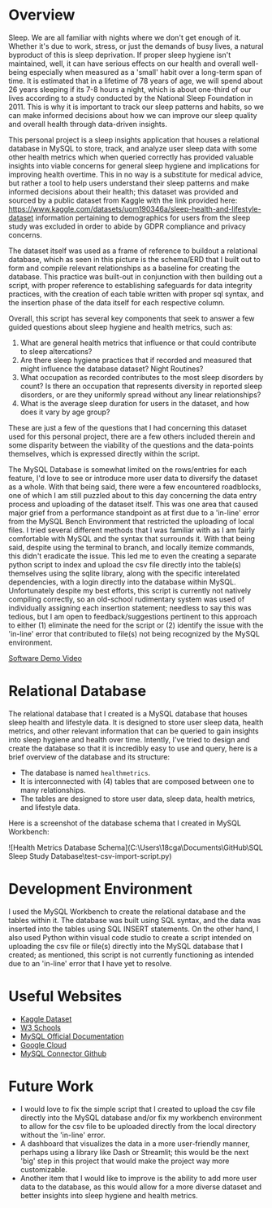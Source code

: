 # Overview

Sleep. We are all familiar with nights where we don't get enough of it. Whether it's due to work, stress, or just the demands of busy lives, a natural byproduct of this is sleep deprivation. If proper sleep hygiene isn't maintained, well, it can have serious effects on our health and overall well-being especially when measured as a 'small' habit over a long-term span of time. It is estimated that in a lifetime of 78 years of age, we will spend about 26 years sleeping if its 7-8 hours a night, which is about one-third of our lives according to a study conducted by the National Sleep Foundation in 2011. This is why it is important to track our sleep patterns and habits, so we can make informed decisions about how we can improve our sleep quality and overall health through data-driven insights.

This personal project is a sleep insights application that houses a relational database in MySQL to store, track, and analyze user sleep data with some other health metrics which when queried correctly has provided valuable insights into viable concerns for general sleep hygiene and implications for improving health overtime. This in no way is a substitute for medical advice, but rather a tool to help users understand their sleep patterns and make informed decisions about their health; this dataset was provided and sourced by a public dataset from Kaggle with the link provided here: https://www.kaggle.com/datasets/uom190346a/sleep-health-and-lifestyle-dataset information pertaining to demographics for users from the sleep study was excluded in order to abide by GDPR compliance and privacy concerns.

The dataset itself was used as a frame of reference to buildout a relational database, which as seen in this picture is the schema/ERD that I built out to form and compile relevant relationships as a baseline for creating the database. This practice was built-out in conjunction with then building out a script, with proper reference to establishing safeguards for data integrity practices, with the creation of each table written with proper sql syntax, and the insertion phase of the data itself for each respective column. 

Overall, this script has several key components that seek to answer a few guided questions about sleep hygiene and health metrics, such as:

1. What are general health metrics that influence or that could contribute to sleep altercations?
2. Are there sleep hygiene practices that if recorded and measured that might influence the database dataset? Night Routines?
3. What occupation as recorded contributes to the most sleep disorders by count? Is there an occupation that represents diversity in reported sleep disorders, or are they uniformly spread without any linear relationships?
4. What is the average sleep duration for users in the dataset, and how does it vary by age group?
  
These are just a few of the questions that I had concerning this dataset used for this personal project, there are a few others included therein and some disparity between the viability of the questions and the data-points themselves, which is expressed directly within the script.

The MySQL Database is somewhat limited on the rows/entries for each feature, I'd love to see or introduce more user data to diversify the dataset as a whole. With that being said, there were a few encountered roadblocks, one of which I am still puzzled about to this day concerning the data entry process and uploading of the dataset itself. This was one area that caused major grief from a performance standpoint as at first due to a 'in-line' error from the MySQL Bench Environment that restricted the uploading of local files. I tried several different methods that I was familiar with as I am fairly comfortable with MySQL and the syntax that surrounds it. With that being said, despite using the terminal to branch, and locally itemize commands, this didn't eradicate the issue. This led me to even the creating a separate python script to index and upload the csv file directly into the table(s) themselves using the sqlite library, along with the specific interelated dependencies, with a login directly into the database within MySQL. Unfortunately despite my best efforts, this script is currently not natively compiling correctly, so an old-school rudimentary system was used of individually assigning each insertion statement; needless to say this was tedious, but I am open to feedback/suggestions pertinent to this approach to either (1) eliminate the need for the script or (2) identify the issue with the 'in-line' error that contributed to file(s) not being recognized by the MySQL environment.


[Software Demo Video](http://youtube.link.goes.here)

# Relational Database

The relational database that I created is a MySQL database that houses sleep health and lifestyle data. It is designed to store user sleep data, health metrics, and other relevant information that can be queried to gain insights into sleep hygiene and health over time. Intently, I've tried to design and create the database so that it is incredibly easy to use and query, here is a brief overview of the database and its structure:

- The database is named `healthmetrics`.
- It is interconnected with (4) tables that are composed between one to many relationships.
- The tables are designed to store user data, sleep data, health metrics, and lifestyle data.

Here is a screenshot of the database schema that I created in MySQL Workbench:

![Health Metrics Database Schema](C:\Users\18cga\Documents\GitHub\SQL Sleep Study Database\test-csv-import-script.py)


# Development Environment

I used the MySQL Workbench to create the relational database and the tables within it. The database was built using SQL syntax, and the data was inserted into the tables using SQL INSERT statements. On the other hand, I also used Python within visual code studio to create a script intended on uploading the csv file or file(s) directly into the MySQL database that I created; as mentioned, this script is not currently functioning as intended due to an 'in-line' error that I have yet to resolve.


# Useful Websites

- [Kaggle Dataset](https://www.kaggle.com/datasets/uom190346a/sleep-health-and-lifestyle-dataset)
- [W3 Schools](https://www.w3schools.com/MySQL/mysql_join_cross.asp)
- [MySQL Official Documentation](https://dev.mysql.com/doc/)
- [Google Cloud](https://cloud.google.com/learn/what-is-a-relational-database?hl=en)
- [MySQL Connector Github](https://github.com/mysql/mysql-connector-python)

# Future Work

- I would love to fix the simple script that I created to upload the csv file directly into the MySQL database and/or fix my workbench environment to allow for the csv file to be uploaded directly from the local directory without the 'in-line' error.
- A dashboard that visualizes the data in a more user-friendly manner, perhaps using a library like Dash or Streamlit; this would be the next 'big' step in this project that would make the project way more customizable.
- Another item that I would like to improve is the ability to add more user data to the database, as this would allow for a more diverse dataset and better insights into sleep hygiene and health metrics.